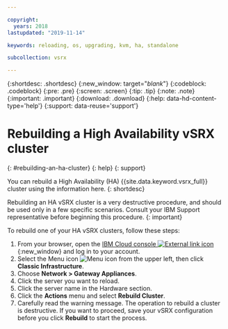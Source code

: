 ```yaml
---

copyright:
  years: 2018
lastupdated: "2019-11-14"

keywords: reloading, os, upgrading, kvm, ha, standalone

subcollection: vsrx

---
```


{:shortdesc: .shortdesc}
{:new_window: target="_blank_"}
{:codeblock: .codeblock}
{:pre: .pre}
{:screen: .screen}
{:tip: .tip}
{:note: .note}
{:important: .important}
{:download: .download}
{:help: data-hd-content-type='help'}
{:support: data-reuse='support'}

# Rebuilding a High Availability vSRX cluster
{: #rebuilding-an-ha-cluster}
{: help}
{: support}

You can rebuild a High Availability (HA) {{site.data.keyword.vsrx_full}} cluster using the information here.
{: shortdesc}

Rebuilding an HA vSRX cluster is a very destructive procedure, and should be used only in a few specific scenarios. Consult your IBM Support representative before beginning this procedure.
{: important}

To rebuild one of your HA vSRX clusters, follow these steps:

1. From your browser, open the [IBM Cloud console ![External link icon](../../icons/launch-glyph.svg "External link icon")](https://cloud.ibm.com){:new_window} and log in to your account.
2. Select the Menu icon ![Menu icon](../../icons/icon_hamburger.svg) from the upper left, then click **Classic Infrastructure**.
3. Choose **Network > Gateway Appliances**.
4. Click the server you want to reload.
5. Click the server name in the Hardware section.
6. Click the **Actions** menu and select **Rebuild Cluster**.
7. Carefully read the warning message. The operation to rebuild a cluster is destructive. If you want to proceed, save your vSRX configuration before you click **Rebuild** to start the process.
